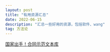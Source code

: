 ```yaml
---
layout: post
title: "有用资源汇总"
date: 2022-06-15
description: "汇总一些好用的资源，包括软件、wang"
tag: 方法论
---     
```






[国家出手！合同示范文本库](https://cont.12315.cn/)